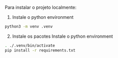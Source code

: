 Para instalar o projeto localmente:
1) Instale o python environment
```sh
python3 -m venv .venv
```

2) Instale os pacotes
Instale o python environment
```sh
. ./.venv/bin/activate
pip install -r requirements.txt
```